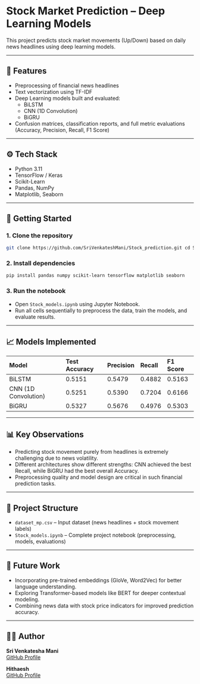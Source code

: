# Stock Market Prediction – Deep Learning Models

This project predicts stock market movements (Up/Down) based on daily news headlines using deep learning models.

---

## 🔧 Features

- Preprocessing of financial news headlines
- Text vectorization using TF-IDF
- Deep Learning models built and evaluated:
  - BiLSTM
  - CNN (1D Convolution)
  - BiGRU
- Confusion matrices, classification reports, and full metric evaluations (Accuracy, Precision, Recall, F1 Score)

---

## ⚙️ Tech Stack

- Python 3.11
- TensorFlow / Keras
- Scikit-Learn
- Pandas, NumPy
- Matplotlib, Seaborn

---

## 🚀 Getting Started

### 1. Clone the repository

```bash
git clone https://github.com/SriVenkateshMani/Stock_prediction.git cd Stock_prediction
```


### 2. Install dependencies

```bash
pip install pandas numpy scikit-learn tensorflow matplotlib seaborn
```


### 3. Run the notebook

- Open `Stock_models.ipynb` using Jupyter Notebook.
- Run all cells sequentially to preprocess the data, train the models, and evaluate results.

---

## 📈 Models Implemented

| Model | Test Accuracy | Precision | Recall | F1 Score |
|:------|:--------------|:----------|:-------|:---------|
| BiLSTM | 0.5151 | 0.5479 | 0.4882 | 0.5163 |
| CNN (1D Convolution) | 0.5251 | 0.5390 | 0.7204 | 0.6166 |
| BiGRU | 0.5327 | 0.5676 | 0.4976 | 0.5303 |

---

## 📊 Key Observations

- Predicting stock movement purely from headlines is extremely challenging due to news volatility.
- Different architectures show different strengths: CNN achieved the best Recall, while BiGRU had the best overall Accuracy.
- Preprocessing quality and model design are critical in such financial prediction tasks.

---

## 📁 Project Structure

- `dataset_mp.csv` – Input dataset (news headlines + stock movement labels)
- `Stock_models.ipynb` – Complete project notebook (preprocessing, models, evaluations)

---

## 🌟 Future Work

- Incorporating pre-trained embeddings (GloVe, Word2Vec) for better language understanding.
- Exploring Transformer-based models like BERT for deeper contextual modeling.
- Combining news data with stock price indicators for improved prediction accuracy.

---

## 👨‍💻 Author

**Sri Venkatesha Mani**  
[GitHub Profile](https://github.com/SriVenkateshMani)

**Hithaesh**  
[GitHub Profile](https://github.com/SriVenkateshMani)


